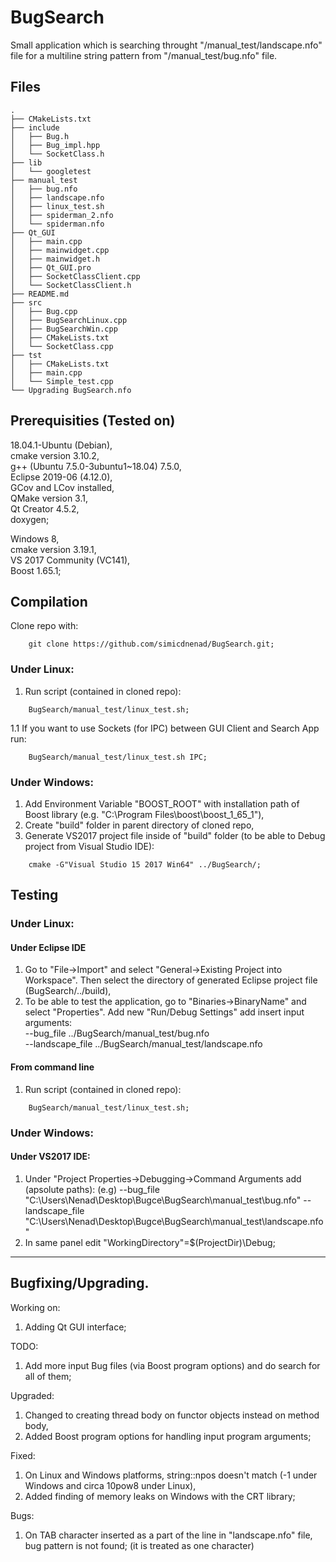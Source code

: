 # BugSearch

Small application which is searching throught "/manual_test/landscape.nfo" file for a multiline string pattern from "/manual_test/bug.nfo" file.

## Files
```
.
├── CMakeLists.txt
├── include
│   ├── Bug.h
│   ├── Bug_impl.hpp
│   └── SocketClass.h
├── lib
│   └── googletest
├── manual_test
│   ├── bug.nfo
│   ├── landscape.nfo
│   ├── linux_test.sh
│   ├── spiderman_2.nfo
│   └── spiderman.nfo
├── Qt_GUI
│   ├── main.cpp
│   ├── mainwidget.cpp
│   ├── mainwidget.h
│   ├── Qt_GUI.pro
│   ├── SocketClassClient.cpp
│   └── SocketClassClient.h
├── README.md
├── src
│   ├── Bug.cpp
│   ├── BugSearchLinux.cpp
│   ├── BugSearchWin.cpp
│   ├── CMakeLists.txt
│   └── SocketClass.cpp
├── tst
│   ├── CMakeLists.txt
│   ├── main.cpp
│   └── Simple_test.cpp
└── Upgrading BugSearch.nfo
```

## Prerequisities (Tested on)
18.04.1-Ubuntu (Debian),  
cmake version 3.10.2,  
g++ (Ubuntu 7.5.0-3ubuntu1~18.04) 7.5.0,  
Eclipse 2019-06 (4.12.0),  
GCov and LCov installed,  
QMake version 3.1,  
Qt Creator 4.5.2,  
doxygen;  

Windows 8,  
cmake version 3.19.1,  
VS 2017 Community (VC141),  
Boost 1.65.1;  

## Compilation
Clone repo with:  
```
    git clone https://github.com/simicdnenad/BugSearch.git;
```
### Under Linux:
1. Run script (contained in cloned repo):  
```
    BugSearch/manual_test/linux_test.sh;
```
1.1 If you want to use Sockets (for IPC) between GUI Client and Search App run:
```
    BugSearch/manual_test/linux_test.sh IPC;
```

### Under Windows: 
1. Add Environment Variable "BOOST_ROOT" with installation path of Boost library (e.g. "C:\Program Files\boost\boost_1_65_1"),  
2. Create "build" folder in parent directory of cloned repo,  
3. Generate VS2017 project file inside of "build" folder (to be able to Debug project from Visual Studio IDE):  
```
    cmake -G"Visual Studio 15 2017 Win64" ../BugSearch/;  
```
## Testing
### Under Linux:
#### Under Eclipse IDE
1. Go to "File->Import" and select "General->Existing Project into Workspace". Then select the directory of generated Eclipse project file (BugSearch/../build),  
2. To be able to test the application, go to "Binaries->BinaryName" and select "Properties". Add new "Run/Debug Settings" add insert input arguments:  
--bug_file ../BugSearch/manual_test/bug.nfo  
--landscape_file ../BugSearch/manual_test/landscape.nfo  
#### From command line
1. Run script (contained in cloned repo):  
```
    BugSearch/manual_test/linux_test.sh;
```

### Under Windows:
#### Under VS2017 IDE:
1. Under "Project Properties->Debugging->Command Arguments add (apsolute paths):
(e.g) --bug_file "C:\\Users\\Nenad\\Desktop\\Bugce\\BugSearch\\manual_test\\bug.nfo"
      --landscape_file "C:\\Users\\Nenad\\Desktop\\Bugce\\BugSearch\\manual_test\\landscape.nfo"  
2. In same panel edit "WorkingDirectory"=$(ProjectDir)\Debug;

--------------------------------------------------------------------------------------------------------------------------------------------------

## Bugfixing/Upgrading.  
Working on:  
1. Adding Qt GUI interface;  

TODO:  
1. Add more input Bug files (via Boost program options) and do search for all of them;  

Upgraded:  
1. Changed to creating thread body on functor objects instead on method body,  
2. Added Boost program options for handling input program arguments;  

Fixed:  
1. On Linux and Windows platforms, string::npos doesn't match (-1 under Windows and circa 10pow8 under Linux),  
2. Added finding of memory leaks on Windows with the CRT library;  

Bugs:
1. On TAB character inserted as a part of the line in "landscape.nfo" file, bug pattern is not found; (it is treated as one character)  

